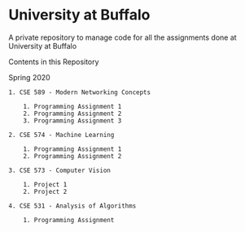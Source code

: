 # University at Buffalo
A private repository to manage code for all the assignments done at University at Buffalo

Contents in this Repository

Spring 2020

    1. CSE 589 - Modern Networking Concepts

        1. Programming Assignment 1
        2. Programming Assignment 2
        3. Programming Assignment 3

    2. CSE 574 - Machine Learning
    
        1. Programming Assignment 1
        2. Programming Assignment 2

    3. CSE 573 - Computer Vision
    
        1. Project 1
        2. Project 2

    4. CSE 531 - Analysis of Algorithms

        1. Programming Assignment
